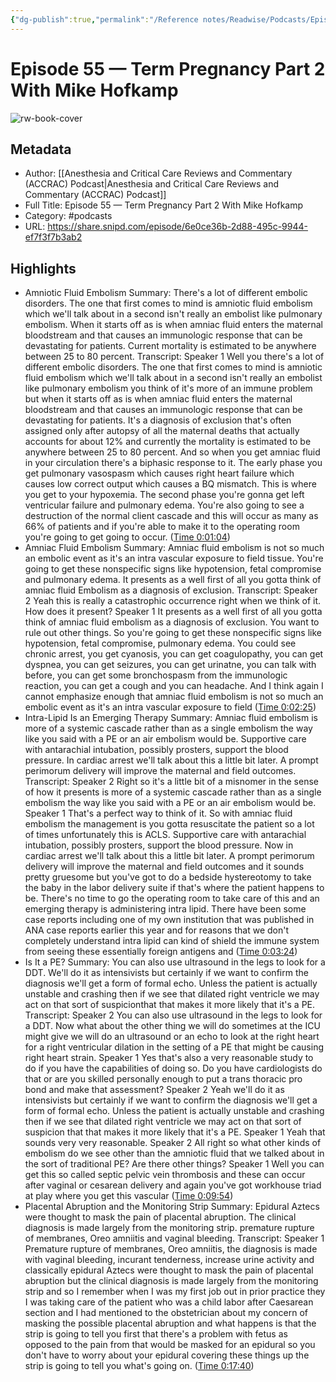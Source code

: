 ```yaml
---
{"dg-publish":true,"permalink":"/Reference notes/Readwise/Podcasts/Episode 55 —  Term Pregnancy Part 2 With Mike Hofkamp/"}
---
```


# Episode 55 —  Term Pregnancy Part 2 With Mike Hofkamp

![rw-book-cover](https://readwise-assets.s3.amazonaws.com/static/images/article1.be68295a7e40.png)

## Metadata
- Author: [[Anesthesia and Critical Care Reviews and Commentary (ACCRAC) Podcast\|Anesthesia and Critical Care Reviews and Commentary (ACCRAC) Podcast]]
- Full Title: Episode 55 —  Term Pregnancy Part 2 With Mike Hofkamp
- Category: #podcasts
- URL: https://share.snipd.com/episode/6e0ce36b-2d88-495c-9944-ef7f3f7b3ab2

## Highlights
- Amniotic Fluid Embolism
  Summary:
  There's a lot of different embolic disorders. The one that first comes to mind is amniotic fluid embolism which we'll talk about in a second isn't really an embolist like pulmonary embolism. When it starts off as is when amniac fluid enters the maternal bloodstream and that causes an immunologic response that can be devastating for patients. Current mortality is estimated to be anywhere between 25 to 80 percent.
  Transcript:
  Speaker 1
  Well you there's a lot of different embolic disorders. The one that first comes to mind is amniotic fluid embolism which we'll talk about in a second isn't really an embolist like pulmonary embolism you think of it's more of an immune problem but when it starts off as is when amniac fluid enters the maternal bloodstream and that causes an immunologic response that can be devastating for patients. It's a diagnosis of exclusion that's often assigned only after autopsy of all the maternal deaths that actually accounts for about 12% and currently the mortality is estimated to be anywhere between 25 to 80 percent. And so when you get amniac fluid in your circulation there's a biphasic response to it. The early phase you get pulmonary vasospasm which causes right heart failure which causes low correct output which causes a BQ mismatch. This is where you get to your hypoxemia. The second phase you're gonna get left ventricular failure and pulmonary edema. You're also going to see a destruction of the normal client cascade and this will occur as many as 66% of patients and if you're able to make it to the operating room you're going to get going to occur. ([Time 0:01:04](https://share.snipd.com/snip/b927a063-0370-498f-9f0f-5ca9a13551d7))
- Amniac Fluid Embolism
  Summary:
  Amniac fluid embolism is not so much an embolic event as it's an intra vascular exposure to field tissue. You're going to get these nonspecific signs like hypotension, fetal compromise and pulmonary edema. It presents as a well first of all you gotta think of amniac fluid Embolism as a diagnosis of exclusion.
  Transcript:
  Speaker 2
  Yeah this is really a catastrophic occurrence right when we think of it. How does it present?
  Speaker 1
  It presents as a well first of all you gotta think of amniac fluid embolism as a diagnosis of exclusion. You want to rule out other things. So you're going to get these nonspecific signs like hypotension, fetal compromise, pulmonary edema. You could see chronic arrest, you get cyanosis, you can get coagulopathy, you can get dyspnea, you can get seizures, you can get urinatne, you can talk with before, you can get some bronchospasm from the immunologic reaction, you can get a cough and you can headache. And I think again I cannot emphasize enough that amniac fluid embolism is not so much an embolic event as it's an intra vascular exposure to field ([Time 0:02:25](https://share.snipd.com/snip/ebece159-d0a8-4d11-852f-37e2e7a91a15))
- Intra-Lipid Is an Emerging Therapy
  Summary:
  Amniac fluid embolism is more of a systemic cascade rather than as a single embolism the way like you said with a PE or an air embolism would be. Supportive care with antarachial intubation, possibly prosters, support the blood pressure. In cardiac arrest we'll talk about this a little bit later. A prompt perimorum delivery will improve the maternal and field outcomes.
  Transcript:
  Speaker 2
  Right so it's a little bit of a misnomer in the sense of how it presents is more of a systemic cascade rather than as a single embolism the way like you said with a PE or an air embolism would be.
  Speaker 1
  That's a perfect way to think of it. So with amniac fluid embolism the management is you gotta resuscitate the patient so a lot of times unfortunately this is ACLS. Supportive care with antarachial intubation, possibly prosters, support the blood pressure. Now in cardiac arrest we'll talk about this a little bit later. A prompt perimorum delivery will improve the maternal and field outcomes and it sounds pretty gruesome but you've got to do a bedside hystereotomy to take the baby in the labor delivery suite if that's where the patient happens to be. There's no time to go the operating room to take care of this and an emerging therapy is administering intra lipid. There have been some case reports including one of my own institution that was published in ANA case reports earlier this year and for reasons that we don't completely understand intra lipid can kind of shield the immune system from seeing these essentially foreign antigens and ([Time 0:03:24](https://share.snipd.com/snip/e90de9d6-545b-49de-9dfa-94468f92c67c))
- Is It a PE?
  Summary:
  You can also use ultrasound in the legs to look for a DDT. We'll do it as intensivists but certainly if we want to confirm the diagnosis we'll get a form of formal echo. Unless the patient is actually unstable and crashing then if we see that dilated right ventricle we may act on that sort of suspicionthat that makes it more likely that it's a PE.
  Transcript:
  Speaker 2
  You can also use ultrasound in the legs to look for a DDT. Now what about the other thing we will do sometimes at the ICU might give we will do an ultrasound or an echo to look at the right heart for a right ventricular dilation in the setting of a PE that might be causing right heart strain.
  Speaker 1
  Yes that's also a very reasonable study to do if you have the capabilities of doing so. Do you have cardiologists do that or are you skilled personally enough to put a trans thoracic pro bond and make that assessment?
  Speaker 2
  Yeah we'll do it as intensivists but certainly if we want to confirm the diagnosis we'll get a form of formal echo. Unless the patient is actually unstable and crashing then if we see that dilated right ventricle we may act on that sort of suspicion that that makes it more likely that it's a PE.
  Speaker 1
  Yeah that sounds very very reasonable.
  Speaker 2
  All right so what other kinds of embolism do we see other than the amniotic fluid that we talked about in the sort of traditional PE? Are there other things?
  Speaker 1
  Well you can get this so called septic pelvic vein thrombosis and these can occur after vaginal or cesarean delivery and again you've got workhouse triad at play where you get this vascular ([Time 0:09:54](https://share.snipd.com/snip/3e999721-5090-4e7f-92b7-8eead2202bc4))
- Placental Abruption and the Monitoring Strip
  Summary:
  Epidural Aztecs were thought to mask the pain of placental abruption. The clinical diagnosis is made largely from the monitoring strip. premature rupture of membranes, Oreo amniitis and vaginal bleeding.
  Transcript:
  Speaker 1
  Premature rupture of membranes, Oreo amniitis, the diagnosis is made with vaginal bleeding, incurant tenderness, increase urine activity and classically epidural Aztecs were thought to mask the pain of placental abruption but the clinical diagnosis is made largely from the monitoring strip and so I remember when I was my first job out in prior practice they I was taking care of the patient who was a child labor after Caesarean section and I had mentioned to the obstetrician about my concern of masking the possible placental abruption and what happens is that the strip is going to tell you first that there's a problem with fetus as opposed to the pain from that would be masked for an epidural so you don't have to worry about your epidural covering these things up the strip is going to tell you what's going on. ([Time 0:17:40](https://share.snipd.com/snip/dda36913-4d24-458f-9b6d-ac526fba3983))
